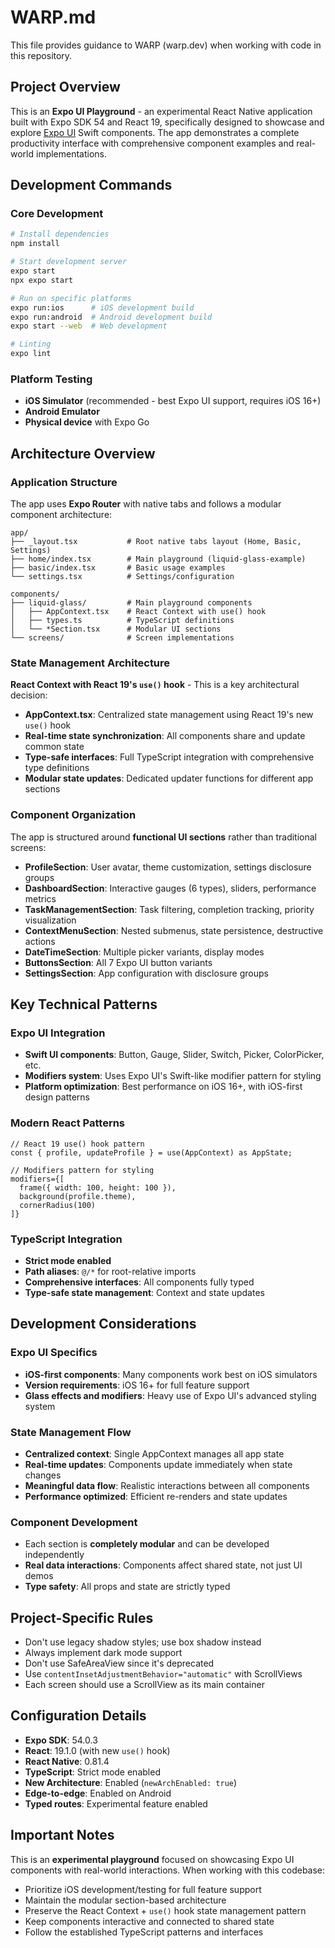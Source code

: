 # WARP.md

This file provides guidance to WARP (warp.dev) when working with code in this repository.

## Project Overview

This is an **Expo UI Playground** - an experimental React Native application built with Expo SDK 54 and React 19, specifically designed to showcase and explore [Expo UI](https://docs.expo.dev/ui/overview/) Swift components. The app demonstrates a complete productivity interface with comprehensive component examples and real-world implementations.

## Development Commands

### Core Development
```bash
# Install dependencies
npm install

# Start development server
expo start
npx expo start

# Run on specific platforms
expo run:ios      # iOS development build
expo run:android  # Android development build
expo start --web  # Web development

# Linting
expo lint
```

### Platform Testing
- **iOS Simulator** (recommended - best Expo UI support, requires iOS 16+)
- **Android Emulator**
- **Physical device** with Expo Go

## Architecture Overview

### Application Structure

The app uses **Expo Router** with native tabs and follows a modular component architecture:

```
app/
├── _layout.tsx           # Root native tabs layout (Home, Basic, Settings)
├── home/index.tsx        # Main playground (liquid-glass-example)
├── basic/index.tsx       # Basic usage examples
└── settings.tsx          # Settings/configuration

components/
├── liquid-glass/         # Main playground components
│   ├── AppContext.tsx    # React Context with use() hook
│   ├── types.ts          # TypeScript definitions
│   └── *Section.tsx      # Modular UI sections
└── screens/              # Screen implementations
```

### State Management Architecture

**React Context with React 19's `use()` hook** - This is a key architectural decision:

- **AppContext.tsx**: Centralized state management using React 19's new `use()` hook
- **Real-time state synchronization**: All components share and update common state
- **Type-safe interfaces**: Full TypeScript integration with comprehensive type definitions
- **Modular state updates**: Dedicated updater functions for different app sections

### Component Organization

The app is structured around **functional UI sections** rather than traditional screens:

- **ProfileSection**: User avatar, theme customization, settings disclosure groups
- **DashboardSection**: Interactive gauges (6 types), sliders, performance metrics
- **TaskManagementSection**: Task filtering, completion tracking, priority visualization
- **ContextMenuSection**: Nested submenus, state persistence, destructive actions
- **DateTimeSection**: Multiple picker variants, display modes
- **ButtonsSection**: All 7 Expo UI button variants
- **SettingsSection**: App configuration with disclosure groups

## Key Technical Patterns

### Expo UI Integration
- **Swift UI components**: Button, Gauge, Slider, Switch, Picker, ColorPicker, etc.
- **Modifiers system**: Uses Expo UI's Swift-like modifier pattern for styling
- **Platform optimization**: Best performance on iOS 16+, with iOS-first design patterns

### Modern React Patterns
```tsx
// React 19 use() hook pattern
const { profile, updateProfile } = use(AppContext) as AppState;

// Modifiers pattern for styling
modifiers={[
  frame({ width: 100, height: 100 }),
  background(profile.theme),
  cornerRadius(100)
]}
```

### TypeScript Integration
- **Strict mode enabled**
- **Path aliases**: `@/*` for root-relative imports
- **Comprehensive interfaces**: All components fully typed
- **Type-safe state management**: Context and state updates

## Development Considerations

### Expo UI Specifics
- **iOS-first components**: Many components work best on iOS simulators
- **Version requirements**: iOS 16+ for full feature support
- **Glass effects and modifiers**: Heavy use of Expo UI's advanced styling system

### State Management Flow
- **Centralized context**: Single AppContext manages all app state
- **Real-time updates**: Components update immediately when state changes
- **Meaningful data flow**: Realistic interactions between all components
- **Performance optimized**: Efficient re-renders and state updates

### Component Development
- Each section is **completely modular** and can be developed independently
- **Real data interactions**: Components affect shared state, not just UI demos
- **Type safety**: All props and state are strictly typed

## Project-Specific Rules
- Don't use legacy shadow styles; use box shadow instead
- Always implement dark mode support
- Don't use SafeAreaView since it's deprecated
- Use `contentInsetAdjustmentBehavior="automatic"` with ScrollViews
- Each screen should use a ScrollView as its main container

## Configuration Details

- **Expo SDK**: 54.0.3
- **React**: 19.1.0 (with new `use()` hook)
- **React Native**: 0.81.4
- **TypeScript**: Strict mode enabled
- **New Architecture**: Enabled (`newArchEnabled: true`)
- **Edge-to-edge**: Enabled on Android
- **Typed routes**: Experimental feature enabled

## Important Notes

This is an **experimental playground** focused on showcasing Expo UI components with real-world interactions. When working with this codebase:

- Prioritize iOS development/testing for full feature support
- Maintain the modular section-based architecture
- Preserve the React Context + `use()` hook state management pattern
- Keep components interactive and connected to shared state
- Follow the established TypeScript patterns and interfaces
